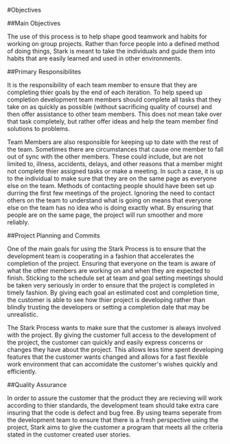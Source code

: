 #Objectives

##Main Objectives

The use of this process is to help shape good teamwork and habits for working on group projects. Rather than force people into a defined method of doing things, Stark is meant to take the individuals and guide them into habits that are easily learned and used in other environments. 

##Primary Responsibilites

It is the responsibility of each team member to ensure that they are completing thier goals by the end of each iteration. To help speed up completion development team members should complete all tasks that they take on as quickly as possible (without sacrificing quality of course) and then offer assistance to other team members. This does not mean take over that task completely, but rather offer ideas and help the team member find solutions to problems.

Team Members are also responsible for keeping up to date with the rest of the team. Sometimes there are circumstances that cause one member to fall out of sync with the other members. These could include, but are not limited to, illness, accidents, delays, and other reasons that a member might not complete thier assigned tasks or make a meeting. In such a case, it is up to the individual to make sure that they are on the same page as everyone else on the team. Methods of contacting people should have been set up durring the first few meetings of the project. Ignoring the need to contact others on the team to understand what is going on means that everyone else on the team has no idea who is doing exactly what. By ensuring that people are on the same page, the project will run smoother and more reliably.

##Project Planning and Commits

One of the main goals for using the Stark Process is to ensure that the development team is cooperating in a fashion that accelerates the completion of the project. Ensuring that everyone on the team is aware of what the other members are working on and when they are expected to finish. Sticking to the schedule set at team and goal setting meetings should be taken very seriously in order to ensure that the project is completed in  timely fashion. By giving each goal an estimated cost and completion time, the customer is able to see how thier project is developing rather than blindly trusting the developers or setting a completion date that may be unrealistic.

The Stark Process wants to make sure that the customer is always involved with the project. By giving the customer full access to the development of the project, the customer can quickly and easily express concerns or changes they have about the project. This allows less time spent developing features that the customer wants changed and allows for a fast flexible work environment that can accomidate the customer's wishes quickly and efficiently.

##Quality Assurance

In order to assure the customer that the product they are recieving will work according to thier standards, the development team should take extra care insuring that the code is defect and bug free. By using teams seperate from the development team to ensure that there is a fresh perspective using the project, Stark aims to give the customer a program that meets all the criteria stated in the customer created user stories. 